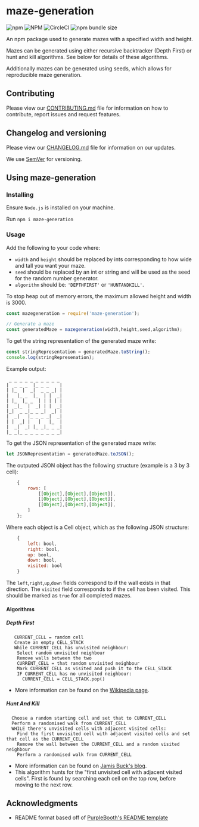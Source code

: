 # maze-generation

![npm](https://img.shields.io/npm/v/maze-generation)
![NPM](https://img.shields.io/npm/l/maze-generation)
![CircleCI](https://img.shields.io/circleci/build/github/JRIngram/maze-gen)
![npm bundle size](https://img.shields.io/bundlephobia/min/maze-generation)

An npm package used to generate mazes with a specified width and height. 

Mazes can be generated using either recursive backtracker (Depth First) or hunt and kill algorithms. See below for details of these algorithms.

Additionally mazes can be generated using seeds, which allows for reproducible maze generation.

## Contributing
Please view our [CONTRIBUTING.md](https://github.com/JRIngram/maze-gen/blob/develop/CONTRIBUTING.md) file for information on how to contribute, report issues and request features.

## Changelog and versioning
Please view our [CHANGELOG.md](https://github.com/JRIngram/maze-gen/blob/develop/CHANGELOG.md) file for information on our updates.

We use [SemVer](http://semver.org/) for versioning.

## Using maze-generation
### Installing

Ensure `Node.js` is installed on your machine.

Run `npm i maze-generation`

### Usage

Add the following to your code where:
* `width` and `height` should be replaced by ints corresponding to how wide and tall you want your maze.
* `seed` should be replaced by an int or string and will be used as the seed for the random number generator.
* `algorithm` should be: `'DEPTHFIRST'` or `'HUNTANDKILL'`.

To stop heap out of memory errors, the maximum allowed height and width is 3000.

```javascript
const mazegeneration = require('maze-generation');

// Generate a maze
const generatedMaze = mazegeneration(width,height,seed,algorithm);
```

To get the string representation of the generated maze write:
```javascript
const stringRepresentation = generatedMaze.toString();
console.log(stringRepresenation);
```

Example output:
```
 _ _ _ _ _ _ _ _ _ _
|  _ _ _  |_ _ _    |
| |_  |  _|  _ _ _| |
|   |_ _  |_  | |  _|
| |_  |_ _  | | | | |
|  _|_  |  _| | |  _|
|_|  _ _|_ _ _|  _| |
|  _|   |_ _ _ _|  _|
| |  _| |   |   |_  |
|  _|  _| |_ _|_ _ _|
|_ _|_ _ _ _ _ _ _ _|

```

To get the JSON representation of the generated maze write:

```javascript
let JSONRepresentation = generatedMaze.toJSON();
```

The outputed JSON object has the following structure (example is a 3 by 3 cell):
```javascript
    {
        rows: [
            [[Object],[Object],[Object]],
            [[Object],[Object],[Object]],
            [[Object],[Object],[Object]],
        ]
    };
```

Where each object is a Cell object, which as the following JSON structure:
```javascript
    {  
        left: bool,
        right: bool, 
        up: bool, 
        down: bool, 
        visited: bool
    }
```

The `left`,`right`,`up`,`down` fields correspond to if the wall exists in that direction. The `visited` field corresponds to if the cell has been visited. This should be marked as `true` for all completed mazes.

#### Algorithms
##### Depth First
```
   CURRENT_CELL = random cell
   Create an empty CELL_STACK
   While CURRENT_CELL has unvisited neighbour:
    Select random unvisited neighbour
    Remove walls between the two
    CURRENT_CELL = that random unvisited neighbour
    Mark CURRENT_CELL as visited and push it to the CELL_STACK
    IF CURRENT_CELL has no unvisited neighbour:
      CURRENT_CELL = CELL_STACK.pop()
```

* More information can be found on the [Wikipedia page](https://en.wikipedia.org/wiki/Maze_generation_algorithm#Recursive_backtracker).
##### Hunt And Kill
```
  Choose a random starting cell and set that to CURRENT_CELL
  Perform a randomised walk from CURRENT_CELL
  WHILE there's unvisited cells with adjacent visited cells: 
    Find the first unvisited cell with adjacent visited cells and set that cell as the CURRENT_CELL
    Remove the wall between the CURRENT_CELL and a random visited neighbour
    Perform a randomised walk from CURRENT_CELL
```

* More information can be found on [Jamis Buck's blog](https://weblog.jamisbuck.org/2011/1/24/maze-generation-hunt-and-kill-algorithm).
* This algorithm hunts for the "first unvisited cell with adjacent visited cells". First is found by searching each cell on the top row, before moving to the next row. 

## Acknowledgments
* README format based off of [PurpleBooth's README template](https://gist.github.com/PurpleBooth/109311bb0361f32d87a2)
